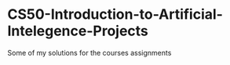 # CS50-Introduction-to-Artificial-Intelegence-Projects
Some of my solutions for the courses assignments
